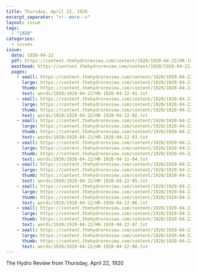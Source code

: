 ```yaml
---
title: Thursday, April 22, 1920
excerpt_separator: "<!--more-->"
layout: issue
tags:
  - "1920"
categories:
  - issues
issue:
  date: 1920-04-22
  pdf: https://content.thehydroreview.com/content/1920/1920-04-22/HR-1920-04-22.pdf
  masthead: https://content.thehydroreview.com/content/1920/1920-04-22/masthead/HR-1920-04-22.jpg
  pages:
    - small: https://content.thehydroreview.com/content/1920/1920-04-22/small/HR-1920-04-22-01.jpg
      large: https://content.thehydroreview.com/content/1920/1920-04-22/large/HR-1920-04-22-01.jpg
      thumb: https://content.thehydroreview.com/content/1920/1920-04-22/thumbnails/HR-1920-04-22-01.jpg
      text: words/1920/1920-04-22/HR-1920-04-22-01.txt
    - small: https://content.thehydroreview.com/content/1920/1920-04-22/small/HR-1920-04-22-02.jpg
      large: https://content.thehydroreview.com/content/1920/1920-04-22/large/HR-1920-04-22-02.jpg
      thumb: https://content.thehydroreview.com/content/1920/1920-04-22/thumbnails/HR-1920-04-22-02.jpg
      text: words/1920/1920-04-22/HR-1920-04-22-02.txt
    - small: https://content.thehydroreview.com/content/1920/1920-04-22/small/HR-1920-04-22-03.jpg
      large: https://content.thehydroreview.com/content/1920/1920-04-22/large/HR-1920-04-22-03.jpg
      thumb: https://content.thehydroreview.com/content/1920/1920-04-22/thumbnails/HR-1920-04-22-03.jpg
      text: words/1920/1920-04-22/HR-1920-04-22-03.txt
    - small: https://content.thehydroreview.com/content/1920/1920-04-22/small/HR-1920-04-22-04.jpg
      large: https://content.thehydroreview.com/content/1920/1920-04-22/large/HR-1920-04-22-04.jpg
      thumb: https://content.thehydroreview.com/content/1920/1920-04-22/thumbnails/HR-1920-04-22-04.jpg
      text: words/1920/1920-04-22/HR-1920-04-22-04.txt
    - small: https://content.thehydroreview.com/content/1920/1920-04-22/small/HR-1920-04-22-05.jpg
      large: https://content.thehydroreview.com/content/1920/1920-04-22/large/HR-1920-04-22-05.jpg
      thumb: https://content.thehydroreview.com/content/1920/1920-04-22/thumbnails/HR-1920-04-22-05.jpg
      text: words/1920/1920-04-22/HR-1920-04-22-05.txt
    - small: https://content.thehydroreview.com/content/1920/1920-04-22/small/HR-1920-04-22-06.jpg
      large: https://content.thehydroreview.com/content/1920/1920-04-22/large/HR-1920-04-22-06.jpg
      thumb: https://content.thehydroreview.com/content/1920/1920-04-22/thumbnails/HR-1920-04-22-06.jpg
      text: words/1920/1920-04-22/HR-1920-04-22-06.txt
    - small: https://content.thehydroreview.com/content/1920/1920-04-22/small/HR-1920-04-22-07.jpg
      large: https://content.thehydroreview.com/content/1920/1920-04-22/large/HR-1920-04-22-07.jpg
      thumb: https://content.thehydroreview.com/content/1920/1920-04-22/thumbnails/HR-1920-04-22-07.jpg
      text: words/1920/1920-04-22/HR-1920-04-22-07.txt
    - small: https://content.thehydroreview.com/content/1920/1920-04-22/small/HR-1920-04-22-08.jpg
      large: https://content.thehydroreview.com/content/1920/1920-04-22/large/HR-1920-04-22-08.jpg
      thumb: https://content.thehydroreview.com/content/1920/1920-04-22/thumbnails/HR-1920-04-22-08.jpg
      text: words/1920/1920-04-22/HR-1920-04-22-08.txt
---
```


The Hydro Review from Thursday, April 22, 1920

<!--more-->


